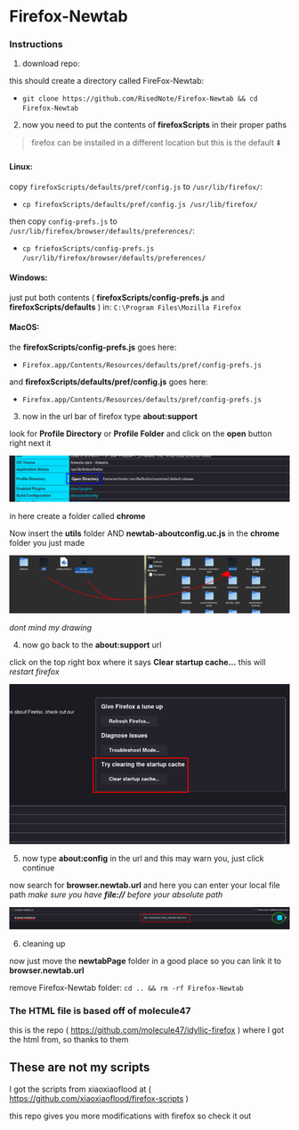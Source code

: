 # Firefox-Newtab
<!--
*this video at {this time} (link) is the insrtuctions*
This can restore the option **browser.newtab.url** in the **about:config**.
With this option abavialble you can add your own local html file as a new tab
-->

### Instructions
1. download repo:

  this should create a directory called FireFox-Newtab:

- `git clone https://github.com/RisedNote/Firefox-Newtab && cd Firefox-Newtab`

2. now you need to put the contents of **firefoxScripts** in their proper paths

> firefox can be installed in a different location but this is the default :arrow_down:

#### Linux:
copy `firefoxScripts/defaults/pref/config.js` to `/usr/lib/firefox/`:

- `cp firefoxScripts/defaults/pref/config.js /usr/lib/firefox/`

then copy `config-prefs.js` to `/usr/lib/firefox/browser/defaults/preferences/`:

- `cp friefoxScripts/config-prefs.js /usr/lib/firefox/browser/defaults/preferences/`

#### Windows:
just put both contents ( **firefoxScripts/config-prefs.js** and **firefoxScripts/defaults** ) in: `C:\Program Files\Mozilla Firefox`

#### MacOS:
the **firefoxScripts/config-prefs.js** goes here:

- `Firefox.app/Contents/Resources/defaults/pref/config-prefs.js`

and **firefoxScripts/defaults/pref/config.js** goes here:

- `Firefox.app/Contents/Resources/defaults/pref/config-prefs.js`

3. now in the url bar of firefox type **about:support**

  look for **Profile Directory** or **Profile Folder** and click on the **open** button right next it

  ![click open screenshot](.screenshots/open.png)

  in here create a folder called **chrome**

  Now insert the **utils** folder AND **newtab-aboutconfig.uc.js** in the **chrome** folder you just made

  ![move into chorme screenshot](.screenshots/intheChrome.png)

  *dont mind my drawing*
  
4. now go back to the **about:support** url
  
  click on the top right box where it says **Clear startup cache...** this will *restart firefox*

  ![restart firefox screenshot](.screenshots/restartFirefox.png)

5. now type **about:config** in the url and this may warn you, just click continue

  now search for **browser.newtab.url** and here you can enter your local file path *make sure you have **file://** before your absolute path*

  ![screenshot on newtab option](.screenshots/localfileCheck.png)
  
6. cleaning up

  now just move the **newtabPage** folder in a good place so you can link it to **browser.newtab.url**

  remove Firefox-Newtab folder: `cd .. && rm -rf Firefox-Newtab`

### The HTML file is based off of molecule47
this is the repo ( https://github.com/molecule47/idyllic-firefox ) where I got the html from, so thanks to them
 
## These are not my scripts
I got the scripts from xiaoxiaoflood at ( https://github.com/xiaoxiaoflood/firefox-scripts )

this repo gives you more modifications with firefox so check it out
